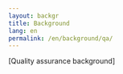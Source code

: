 ```yaml
---
layout: backgr
title: Background
lang: en
permalink: /en/background/qa/
---
```


<p class="bg">[Quality assurance background]</p>
